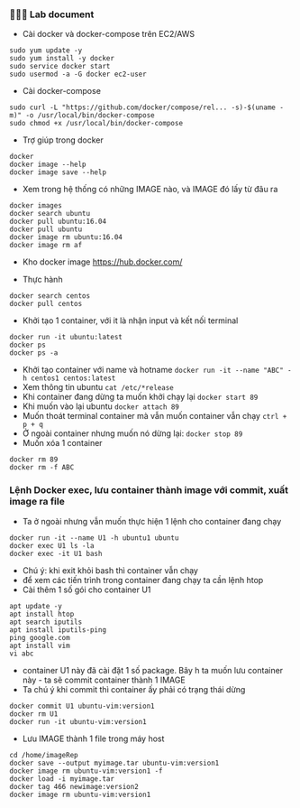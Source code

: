 ### 🏃🏼‍♀️ Lab document
- Cài docker và docker-compose trên EC2/AWS
```
sudo yum update -y
sudo yum install -y docker
sudo service docker start
sudo usermod -a -G docker ec2-user
```

- Cài docker-compose
```
sudo curl -L "https://github.com/docker/compose/rel... -s)-$(uname -m)" -o /usr/local/bin/docker-compose
sudo chmod +x /usr/local/bin/docker-compose
```

- Trợ giúp trong docker
```
docker
docker image --help
docker image save --help
```

- Xem trong hệ thống có những IMAGE nào, và IMAGE đó lấy từ đâu ra
```
docker images
docker search ubuntu
docker pull ubuntu:16.04
docker pull ubuntu
docker image rm ubuntu:16.04
docker image rm af
```
- Kho docker image https://hub.docker.com/

- Thực hành
```
docker search centos
docker pull centos
```
- Khởi tạo 1 container, với it là nhận input và kết nối terminal
```
docker run -it ubuntu:latest
docker ps
docker ps -a
```
- Khởi tạo container với name và hotname
`docker run -it --name "ABC" -h centos1 centos:latest`
- Xem thông tin ubuntu
`cat /etc/*release`
- Khi container đang dừng ta muốn khởi chạy lại
`docker start 89`
- Khi muốn vào lại ubuntu
`docker attach 89`
- Muốn thoát terminal container mà vẫn muốn container vẫn chạy `ctrl + p + q`
- Ở ngoài container nhưng muốn nó dừng lại: `docker stop 89`
- Muốn xóa 1 container
 ```
 docker rm 89
 docker rm -f ABC
 ```

### Lệnh Docker exec, lưu container thành image với commit, xuất image ra file

- Ta ở ngoài nhưng vẫn muốn thực hiện 1 lệnh cho container đang chạy
```
docker run -it --name U1 -h ubuntu1 ubuntu
docker exec U1 ls -la
docker exec -it U1 bash
```
- Chú ý: khi exit khỏi bash thì container vẫn chạy
- để xem các tiến trình trong container đang chạy ta cần lệnh htop
- Cài thêm 1 số gói cho container U1
```
apt update -y
apt install htop
apt search iputils
apt install iputils-ping
ping google.com
apt install vim
vi abc
```
- container U1 này đã cài đặt 1 số package. Bây h ta muốn lưu container này - ta sẽ commit container thành 1 IMAGE
- Ta chú ý khi commit thì container ấy phải có trạng thái dừng
```
docker commit U1 ubuntu-vim:version1
docker rm U1
docker run -it ubuntu-vim:version1
```

- Lưu IMAGE thành 1 file trong máy host
```
cd /home/imageRep
docker save --output myimage.tar ubuntu-vim:version1
docker image rm ubuntu-vim:version1 -f
docker load -i myimage.tar
docker tag 466 newimage:version2
docker image rm ubuntu-vim:version1
```


